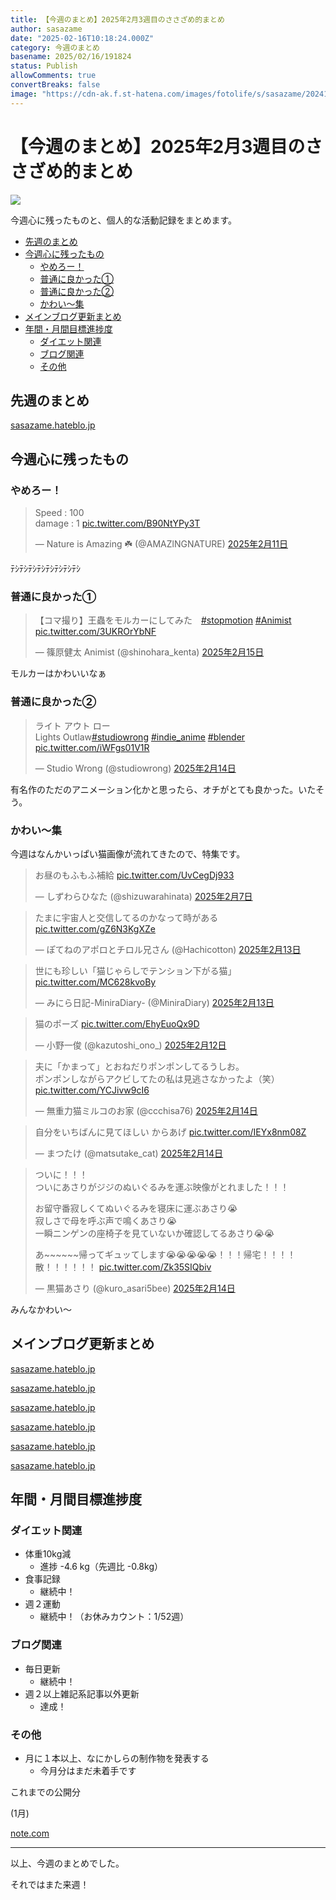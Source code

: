 ```yaml
---
title: 【今週のまとめ】2025年2月3週目のささざめ的まとめ
author: sasazame
date: "2025-02-16T10:18:24.000Z"
category: 今週のまとめ
basename: 2025/02/16/191824
status: Publish
allowComments: true
convertBreaks: false
image: "https://cdn-ak.f.st-hatena.com/images/fotolife/s/sasazame/20241121/20241121212541.png"
---
```

# 【今週のまとめ】2025年2月3週目のささざめ的まとめ

![](https://cdn-ak.f.st-hatena.com/images/fotolife/s/sasazame/20241121/20241121212541.png)

今週心に残ったものと、個人的な活動記録をまとめます。

<!-- Extended Body -->

-   [先週のまとめ](#先週のまとめ)
-   [今週心に残ったもの](#今週心に残ったもの)
    -   [やめろー！](#やめろー)
    -   [普通に良かった①](#普通に良かった)
    -   [普通に良かった②](#普通に良かった-1)
    -   [かわい～集](#かわい集)
-   [メインブログ更新まとめ](#メインブログ更新まとめ)
-   [年間・月間目標進捗度](#年間月間目標進捗度)
    -   [ダイエット関連](#ダイエット関連)
    -   [ブログ関連](#ブログ関連)
    -   [その他](#その他)

## 先週のまとめ

[sasazame.hateblo.jp](https://sasazame.hateblo.jp/entry/2025/02/09/203008)

## 今週心に残ったもの

### やめろー！

> Speed : 100  
> damage : 1 [pic.twitter.com/B90NtYPy3T](https://t.co/B90NtYPy3T)
> 
> — Nature is Amazing ☘️ (@AMAZlNGNATURE) [2025年2月11日](https://twitter.com/AMAZlNGNATURE/status/1889334224169177307?ref_src=twsrc%5Etfw)

ﾃｼﾃｼﾃｼﾃｼﾃｼﾃｼﾃｼﾃｼ

### 普通に良かった①

> 【コマ撮り】王蟲をモルカーにしてみた　[#stopmotion](https://twitter.com/hashtag/stopmotion?src=hash&ref_src=twsrc%5Etfw) [#Animist](https://twitter.com/hashtag/Animist?src=hash&ref_src=twsrc%5Etfw) [pic.twitter.com/3UKROrYbNF](https://t.co/3UKROrYbNF)
> 
> — 篠𠩤健太 Animist (@shinohara\_kenta) [2025年2月15日](https://twitter.com/shinohara_kenta/status/1890599413074039213?ref_src=twsrc%5Etfw)

モルカーはかわいいなぁ

### 普通に良かった②

> ライト アウト ロー  
> Lights Outlaw[#studiowrong](https://twitter.com/hashtag/studiowrong?src=hash&ref_src=twsrc%5Etfw) [#indie\_anime](https://twitter.com/hashtag/indie_anime?src=hash&ref_src=twsrc%5Etfw) [#blender](https://twitter.com/hashtag/blender?src=hash&ref_src=twsrc%5Etfw) [pic.twitter.com/iWFgs01V1R](https://t.co/iWFgs01V1R)
> 
> — Studio Wrong (@studiowrong) [2025年2月14日](https://twitter.com/studiowrong/status/1890526620114374821?ref_src=twsrc%5Etfw)

有名作のただのアニメーション化かと思ったら、オチがとても良かった。いたそう。

### かわい～集

今週はなんかいっぱい猫画像が流れてきたので、特集です。

> お昼のもふもふ補給 [pic.twitter.com/UvCegDj933](https://t.co/UvCegDj933)
> 
> — しずわらひなた (@shizuwarahinata) [2025年2月7日](https://twitter.com/shizuwarahinata/status/1887719180256092668?ref_src=twsrc%5Etfw)

> たまに宇宙人と交信してるのかなって時がある [pic.twitter.com/gZ6N3KgXZe](https://t.co/gZ6N3KgXZe)
> 
> — ぽてねのアポロとチロル兄さん (@Hachicotton) [2025年2月13日](https://twitter.com/Hachicotton/status/1889997022943683019?ref_src=twsrc%5Etfw)

> 世にも珍しい「猫じゃらしでテンション下がる猫」 [pic.twitter.com/MC628kvoBy](https://t.co/MC628kvoBy)
> 
> — みにら日記-MiniraDiary- (@MiniraDiary) [2025年2月13日](https://twitter.com/MiniraDiary/status/1889967227199426694?ref_src=twsrc%5Etfw)

> 猫のポーズ [pic.twitter.com/EhyEuoQx9D](https://t.co/EhyEuoQx9D)
> 
> — 小野一俊 (@kazutoshi\_ono\_) [2025年2月12日](https://twitter.com/kazutoshi_ono_/status/1889802664013418745?ref_src=twsrc%5Etfw)

> 夫に「かまって」とおねだりポンポンしてるうしお。  
> ポンポンしながらアクビしてたの私は見逃さなかったよ（笑） [pic.twitter.com/YCJivw9cI6](https://t.co/YCJivw9cI6)
> 
> — 無重力猫ミルコのお家 (@ccchisa76) [2025年2月14日](https://twitter.com/ccchisa76/status/1890382419972309187?ref_src=twsrc%5Etfw)

> 自分をいちばんに見てほしい からあげ [pic.twitter.com/IEYx8nm08Z](https://t.co/IEYx8nm08Z)
> 
> — まつたけ (@matsutake\_cat) [2025年2月14日](https://twitter.com/matsutake_cat/status/1890379790776955276?ref_src=twsrc%5Etfw)

> ついに！！！  
> ついにあさりがジジのぬいぐるみを運ぶ映像がとれました！！！  
>   
> お留守番寂しくてぬいぐるみを寝床に運ぶあさり😭  
> 寂しさで母を呼ぶ声で鳴くあさり😭  
> 一瞬ニンゲンの座椅子を見ていないか確認してるあさり😭😭  
>   
> あ~~~~~~帰ってギュッてします😭😭😭😭😭！！！帰宅！！！！散！！！！！！ [pic.twitter.com/Zk35SIQbiv](https://t.co/Zk35SIQbiv)
> 
> — 黒猫あさり (@kuro\_asari5bee) [2025年2月14日](https://twitter.com/kuro_asari5bee/status/1890281207684120797?ref_src=twsrc%5Etfw)

みんなかわい～

## メインブログ更新まとめ

[sasazame.hateblo.jp](https://sasazame.hateblo.jp/entry/2025/02/10/235406)

[sasazame.hateblo.jp](https://sasazame.hateblo.jp/entry/2025/02/11/220703)

[sasazame.hateblo.jp](https://sasazame.hateblo.jp/entry/2025/02/12/220929)

[sasazame.hateblo.jp](https://sasazame.hateblo.jp/entry/2025/02/13/190000)

[sasazame.hateblo.jp](https://sasazame.hateblo.jp/entry/2025/02/14/225907)

[sasazame.hateblo.jp](https://sasazame.hateblo.jp/entry/2025/02/15/224849)

  

## 年間・月間目標進捗度

### ダイエット関連

-   体重10kg減
    -   進捗 -4.6 kg（先週比 -0.8kg）
-   食事記録
    -   継続中！
-   週２運動
    -   継続中！（お休みカウント：1/52週）

### ブログ関連

-   毎日更新
    -   継続中！
-   週２以上雑記系記事以外更新
    -   達成！

### その他

-   月に１本以上、なにかしらの制作物を発表する
    -   今月分はまだ未着手です

これまでの公開分

(1月)

[note.com](https://note.com/sasazame/n/n9521dd5c5cb8)

* * *

以上、今週のまとめでした。

それではまた来週！